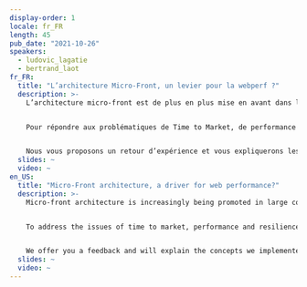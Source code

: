 ```yaml
---
display-order: 1
locale: fr_FR
length: 45
pub_date: "2021-10-26"
speakers:
  - ludovic_lagatie
  - bertrand_laot
fr_FR:
  title: "L’architecture Micro-Front, un levier pour la webperf ?"
  description: >-
    L’architecture micro-front est de plus en plus mise en avant dans les grandes entreprises, mais on ne trouve que très peu de feedback sur les problématiques de webperf (multiplication des appels aux APIs, duplication de code, augmentation du nombre de ressources, etc.).


    Pour répondre aux problématiques de Time to Market, de performance et de résilience, Leroy Merlin a choisi en 2017 de refondre son site internet sur la base d’une architecture micro-front. Nous sommes partis d’une feuille blanche et avons abordé dès le début et comme un seul sujet les problématiques de performance back et front.


    Nous vous proposons un retour d’expérience et vous expliquerons les concepts que nous avons mis en place pour faire de l’architecture micro-front un allié de la webperf.
  slides: ~
  video: ~
en_US:
  title: "Micro-Front architecture, a driver for web performance?"
  description: >-
    Micro-front architecture is increasingly being promoted in large companies, but there is very little feedback on webperf issues (multiplication of API calls, code duplication, increased number of resources, etc.).


    To address the issues of time to market, performance and resilience, Leroy Merlin chose in 2017 to redesign its website based on a micro-front-end architecture. We started with a blank sheet of paper and addressed from the beginning and as a single topic the back and front performance issues.


    We offer you a feedback and will explain the concepts we implemented to make the micro-front architecture an ally of webperf.
  slides: ~
  video: ~
---
```

